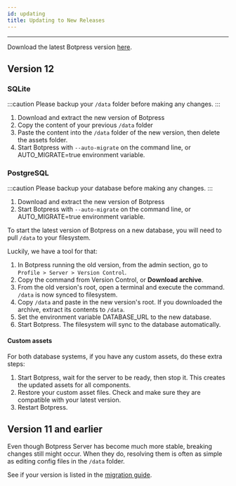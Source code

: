```yaml
---
id: updating
title: Updating to New Releases
---
```


------------------------

Download the latest Botpress version [here](https://botpress.com/download).

## Version 12

### SQLite

:::caution
Please backup your `/data` folder before making any changes.
:::

1. Download and extract the new version of Botpress
2. Copy the content of your previous `/data` folder
3. Paste the content into the `/data` folder of the new version, then delete the assets folder.
4. Start Botpress with `--auto-migrate` on the command line, or AUTO_MIGRATE=true environment variable.

### PostgreSQL

:::caution
Please backup your database before making any changes.
:::

1. Download and extract the new version of Botpress
2. Start Botpress with `--auto-migrate` on the command line, or AUTO_MIGRATE=true environment variable.

To start the latest version of Botpress on a new database, you will need to pull `/data` to your filesystem.

Luckily, we have a tool for that:

1. In Botpress running the old version, from the admin section, go to `Profile > Server > Version Control`.
2. Copy the command from Version Control, or **Download archive**.
3. From the old version's root, open a terminal and execute the command. `/data` is now synced to filesystem.
4. Copy `/data` and paste in the new version's root. If you downloaded the archive, extract its contents to `/data`.
5. Set the environment variable DATABASE_URL to the new database.
6. Start Botpress. The filesystem will sync to the database automatically.

#### Custom assets

For both database systems, if you have any custom assets, do these extra steps:

1. Start Botpress, wait for the server to be ready, then stop it. This creates the updated assets for all components.
2. Restore your custom asset files. Check and make sure they are compatible with your latest version.
3. Restart Botpress.

## Version 11 and earlier

Even though Botpress Server has become much more stable, breaking changes still might occur. When they do, resolving them is often as simple as editing config files in the `/data` folder.

See if your version is listed in the [migration guide](releases/migrate).
